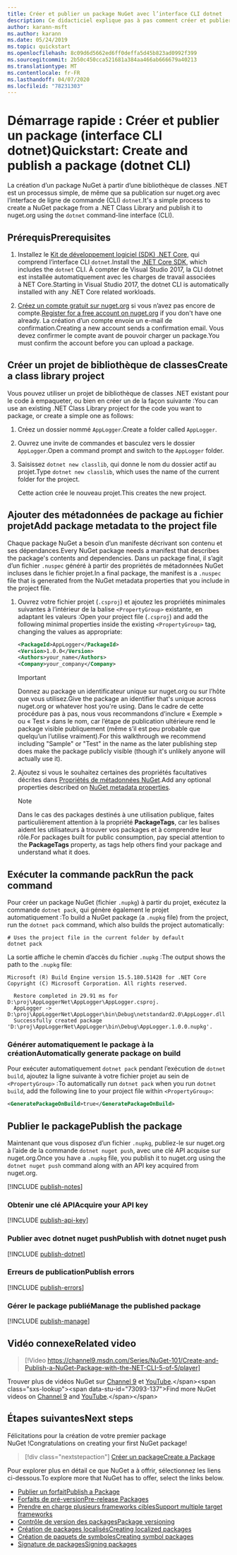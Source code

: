 ```yaml
---
title: Créer et publier un package NuGet avec l’interface CLI dotnet
description: Ce didacticiel explique pas à pas comment créer et publier un package NuGet avec l’interface de ligne de commande (CLI) .NET Core, dotnet.
author: karann-msft
ms.author: karann
ms.date: 05/24/2019
ms.topic: quickstart
ms.openlocfilehash: 8c09d6d5662ed6ff0deffa5d45b823ad0992f399
ms.sourcegitcommit: 2b50c450cca521681a384aa466ab666679a40213
ms.translationtype: MT
ms.contentlocale: fr-FR
ms.lasthandoff: 04/07/2020
ms.locfileid: "78231303"
---
```

# <a name="quickstart-create-and-publish-a-package-dotnet-cli"></a><span data-ttu-id="73093-103">Démarrage rapide : Créer et publier un package (interface CLI dotnet)</span><span class="sxs-lookup"><span data-stu-id="73093-103">Quickstart: Create and publish a package (dotnet CLI)</span></span>

<span data-ttu-id="73093-104">La création d’un package NuGet à partir d’une bibliothèque de classes .NET est un processus simple, de même que sa publication sur nuget.org avec l’interface de ligne de commande (CLI) `dotnet`.</span><span class="sxs-lookup"><span data-stu-id="73093-104">It's a simple process to create a NuGet package from a .NET Class Library and publish it to nuget.org using the `dotnet` command-line interface (CLI).</span></span>

## <a name="prerequisites"></a><span data-ttu-id="73093-105">Prérequis</span><span class="sxs-lookup"><span data-stu-id="73093-105">Prerequisites</span></span>

1. <span data-ttu-id="73093-106">Installez le [Kit de développement logiciel (SDK) .NET Core](https://www.microsoft.com/net/download/), qui comprend l’interface CLI `dotnet`.</span><span class="sxs-lookup"><span data-stu-id="73093-106">Install the [.NET Core SDK](https://www.microsoft.com/net/download/), which includes the `dotnet` CLI.</span></span> <span data-ttu-id="73093-107">À compter de Visual Studio 2017, la CLI dotnet est installée automatiquement avec les charges de travail associées à NET Core.</span><span class="sxs-lookup"><span data-stu-id="73093-107">Starting in Visual Studio 2017, the dotnet CLI is automatically installed with any .NET Core related workloads.</span></span>

1. <span data-ttu-id="73093-108">[Créez un compte gratuit sur nuget.org](https://www.nuget.org/users/account/LogOn?returnUrl=%2F) si vous n’avez pas encore de compte.</span><span class="sxs-lookup"><span data-stu-id="73093-108">[Register for a free account on nuget.org](https://www.nuget.org/users/account/LogOn?returnUrl=%2F) if you don't have one already.</span></span> <span data-ttu-id="73093-109">La création d’un compte envoie un e-mail de confirmation.</span><span class="sxs-lookup"><span data-stu-id="73093-109">Creating a new account sends a confirmation email.</span></span> <span data-ttu-id="73093-110">Vous devez confirmer le compte avant de pouvoir charger un package.</span><span class="sxs-lookup"><span data-stu-id="73093-110">You must confirm the account before you can upload a package.</span></span>

## <a name="create-a-class-library-project"></a><span data-ttu-id="73093-111">Créer un projet de bibliothèque de classes</span><span class="sxs-lookup"><span data-stu-id="73093-111">Create a class library project</span></span>

<span data-ttu-id="73093-112">Vous pouvez utiliser un projet de bibliothèque de classes .NET existant pour le code à empaqueter, ou bien en créer un de la façon suivante :</span><span class="sxs-lookup"><span data-stu-id="73093-112">You can use an existing .NET Class Library project for the code you want to package, or create a simple one as follows:</span></span>

1. <span data-ttu-id="73093-113">Créez un dossier nommé `AppLogger`.</span><span class="sxs-lookup"><span data-stu-id="73093-113">Create a folder called `AppLogger`.</span></span>

1. <span data-ttu-id="73093-114">Ouvrez une invite de commandes et basculez vers le dossier `AppLogger`.</span><span class="sxs-lookup"><span data-stu-id="73093-114">Open a command prompt and switch to the `AppLogger` folder.</span></span>

1. <span data-ttu-id="73093-115">Saisissez `dotnet new classlib`, qui donne le nom du dossier actif au projet.</span><span class="sxs-lookup"><span data-stu-id="73093-115">Type `dotnet new classlib`, which uses the name of the current folder for the project.</span></span>

   <span data-ttu-id="73093-116">Cette action crée le nouveau projet.</span><span class="sxs-lookup"><span data-stu-id="73093-116">This creates the new project.</span></span>

## <a name="add-package-metadata-to-the-project-file"></a><span data-ttu-id="73093-117">Ajouter des métadonnées de package au fichier projet</span><span class="sxs-lookup"><span data-stu-id="73093-117">Add package metadata to the project file</span></span>

<span data-ttu-id="73093-118">Chaque package NuGet a besoin d’un manifeste décrivant son contenu et ses dépendances.</span><span class="sxs-lookup"><span data-stu-id="73093-118">Every NuGet package needs a manifest that describes the package's contents and dependencies.</span></span> <span data-ttu-id="73093-119">Dans un package final, il s’agit d’un fichier `.nuspec` généré à partir des propriétés de métadonnées NuGet incluses dans le fichier projet.</span><span class="sxs-lookup"><span data-stu-id="73093-119">In a final package, the manifest is a `.nuspec` file that is generated from the NuGet metadata properties that you include in the project file.</span></span>

1. <span data-ttu-id="73093-120">Ouvrez votre fichier projet (`.csproj`) et ajoutez les propriétés minimales suivantes à l’intérieur de la balise `<PropertyGroup>` existante, en adaptant les valeurs :</span><span class="sxs-lookup"><span data-stu-id="73093-120">Open your project file (`.csproj`) and add the following minimal properties inside the existing `<PropertyGroup>` tag, changing the values as appropriate:</span></span>

    ```xml
    <PackageId>AppLogger</PackageId>
    <Version>1.0.0</Version>
    <Authors>your_name</Authors>
    <Company>your_company</Company>
    ```

    > [!Important]
    > <span data-ttu-id="73093-121">Donnez au package un identificateur unique sur nuget.org ou sur l’hôte que vous utilisez.</span><span class="sxs-lookup"><span data-stu-id="73093-121">Give the package an identifier that's unique across nuget.org or whatever host you're using.</span></span> <span data-ttu-id="73093-122">Dans le cadre de cette procédure pas à pas, nous vous recommandons d’inclure « Exemple » ou « Test » dans le nom, car l’étape de publication ultérieure rend le package visible publiquement (même s’il est peu probable que quelqu’un l’utilise vraiment).</span><span class="sxs-lookup"><span data-stu-id="73093-122">For this walkthrough we recommend including "Sample" or "Test" in the name as the later publishing step does make the package publicly visible (though it's unlikely anyone will actually use it).</span></span>

1. <span data-ttu-id="73093-123">Ajoutez si vous le souhaitez certaines des propriétés facultatives décrites dans [Propriétés de métadonnées NuGet](/dotnet/core/tools/csproj#nuget-metadata-properties).</span><span class="sxs-lookup"><span data-stu-id="73093-123">Add any optional properties described on [NuGet metadata properties](/dotnet/core/tools/csproj#nuget-metadata-properties).</span></span>

    > [!Note]
    > <span data-ttu-id="73093-124">Dans le cas des packages destinés à une utilisation publique, faites particulièrement attention à la propriété **PackageTags**, car les balises aident les utilisateurs à trouver vos packages et à comprendre leur rôle.</span><span class="sxs-lookup"><span data-stu-id="73093-124">For packages built for public consumption, pay special attention to the **PackageTags** property, as tags help others find your package and understand what it does.</span></span>

## <a name="run-the-pack-command"></a><span data-ttu-id="73093-125">Exécuter la commande pack</span><span class="sxs-lookup"><span data-stu-id="73093-125">Run the pack command</span></span>

<span data-ttu-id="73093-126">Pour créer un package NuGet (fichier `.nupkg`) à partir du projet, exécutez la commande `dotnet pack`, qui génère également le projet automatiquement :</span><span class="sxs-lookup"><span data-stu-id="73093-126">To build a NuGet package (a `.nupkg` file) from the project, run the `dotnet pack` command, which also builds the project automatically:</span></span>

```dotnetcli
# Uses the project file in the current folder by default
dotnet pack
```

<span data-ttu-id="73093-127">La sortie affiche le chemin d’accès du fichier `.nupkg` :</span><span class="sxs-lookup"><span data-stu-id="73093-127">The output shows the path to the `.nupkg` file:</span></span>

```output
Microsoft (R) Build Engine version 15.5.180.51428 for .NET Core
Copyright (C) Microsoft Corporation. All rights reserved.

  Restore completed in 29.91 ms for D:\proj\AppLoggerNet\AppLogger\AppLogger.csproj.
  AppLogger -> D:\proj\AppLoggerNet\AppLogger\bin\Debug\netstandard2.0\AppLogger.dll
  Successfully created package 'D:\proj\AppLoggerNet\AppLogger\bin\Debug\AppLogger.1.0.0.nupkg'.
```

### <a name="automatically-generate-package-on-build"></a><span data-ttu-id="73093-128">Générer automatiquement le package à la création</span><span class="sxs-lookup"><span data-stu-id="73093-128">Automatically generate package on build</span></span>

<span data-ttu-id="73093-129">Pour exécuter automatiquement `dotnet pack` pendant l’exécution de `dotnet build`, ajoutez la ligne suivante à votre fichier projet au sein de `<PropertyGroup>` :</span><span class="sxs-lookup"><span data-stu-id="73093-129">To automatically run `dotnet pack` when you run `dotnet build`, add the following line to your project file within `<PropertyGroup>`:</span></span>

```xml
<GeneratePackageOnBuild>true</GeneratePackageOnBuild>
```

## <a name="publish-the-package"></a><span data-ttu-id="73093-130">Publier le package</span><span class="sxs-lookup"><span data-stu-id="73093-130">Publish the package</span></span>

<span data-ttu-id="73093-131">Maintenant que vous disposez d’un fichier `.nupkg`, publiez-le sur nuget.org à l’aide de la commande `dotnet nuget push`, avec une clé API acquise sur nuget.org.</span><span class="sxs-lookup"><span data-stu-id="73093-131">Once you have a `.nupkg` file, you publish it to nuget.org using the `dotnet nuget push` command along with an API key acquired from nuget.org.</span></span>

[!INCLUDE [publish-notes](includes/publish-notes.md)]

### <a name="acquire-your-api-key"></a><span data-ttu-id="73093-132">Obtenir une clé API</span><span class="sxs-lookup"><span data-stu-id="73093-132">Acquire your API key</span></span>

[!INCLUDE [publish-api-key](includes/publish-api-key.md)]

### <a name="publish-with-dotnet-nuget-push"></a><span data-ttu-id="73093-133">Publier avec dotnet nuget push</span><span class="sxs-lookup"><span data-stu-id="73093-133">Publish with dotnet nuget push</span></span>

[!INCLUDE [publish-dotnet](includes/publish-dotnet.md)]

### <a name="publish-errors"></a><span data-ttu-id="73093-134">Erreurs de publication</span><span class="sxs-lookup"><span data-stu-id="73093-134">Publish errors</span></span>

[!INCLUDE [publish-errors](includes/publish-errors.md)]

### <a name="manage-the-published-package"></a><span data-ttu-id="73093-135">Gérer le package publié</span><span class="sxs-lookup"><span data-stu-id="73093-135">Manage the published package</span></span>

[!INCLUDE [publish-manage](includes/publish-manage.md)]

## <a name="related-video"></a><span data-ttu-id="73093-136">Vidéo connexe</span><span class="sxs-lookup"><span data-stu-id="73093-136">Related video</span></span>

> [!Video https://channel9.msdn.com/Series/NuGet-101/Create-and-Publish-a-NuGet-Package-with-the-NET-CLI-5-of-5/player]

<span data-ttu-id="73093-137">Trouver plus de vidéos NuGet sur [Channel 9](https://channel9.msdn.com/Series/NuGet-101) et [YouTube](https://www.youtube.com/playlist?list=PLdo4fOcmZ0oVLvfkFk8O9h6v2Dcdh2bh_).</span><span class="sxs-lookup"><span data-stu-id="73093-137">Find more NuGet videos on [Channel 9](https://channel9.msdn.com/Series/NuGet-101) and [YouTube](https://www.youtube.com/playlist?list=PLdo4fOcmZ0oVLvfkFk8O9h6v2Dcdh2bh_).</span></span>

## <a name="next-steps"></a><span data-ttu-id="73093-138">Étapes suivantes</span><span class="sxs-lookup"><span data-stu-id="73093-138">Next steps</span></span>

<span data-ttu-id="73093-139">Félicitations pour la création de votre premier package NuGet !</span><span class="sxs-lookup"><span data-stu-id="73093-139">Congratulations on creating your first NuGet package!</span></span>

> [!div class="nextstepaction"]
> [<span data-ttu-id="73093-140">Créer un package</span><span class="sxs-lookup"><span data-stu-id="73093-140">Create a Package</span></span>](../create-packages/creating-a-package-dotnet-cli.md)

<span data-ttu-id="73093-141">Pour explorer plus en détail ce que NuGet a à offrir, sélectionnez les liens ci-dessous.</span><span class="sxs-lookup"><span data-stu-id="73093-141">To explore more that NuGet has to offer, select the links below.</span></span>

- [<span data-ttu-id="73093-142">Publier un forfait</span><span class="sxs-lookup"><span data-stu-id="73093-142">Publish a Package</span></span>](../nuget-org/publish-a-package.md)
- [<span data-ttu-id="73093-143">Forfaits de pré-version</span><span class="sxs-lookup"><span data-stu-id="73093-143">Pre-release Packages</span></span>](../create-packages/Prerelease-Packages.md)
- [<span data-ttu-id="73093-144">Prendre en charge plusieurs frameworks cibles</span><span class="sxs-lookup"><span data-stu-id="73093-144">Support multiple target frameworks</span></span>](../create-packages/multiple-target-frameworks-project-file.md)
- [<span data-ttu-id="73093-145">Contrôle de version des packages</span><span class="sxs-lookup"><span data-stu-id="73093-145">Package versioning</span></span>](../concepts/package-versioning.md)
- [<span data-ttu-id="73093-146">Création de packages localisés</span><span class="sxs-lookup"><span data-stu-id="73093-146">Creating localized packages</span></span>](../create-packages/creating-localized-packages.md)
- [<span data-ttu-id="73093-147">Création de paquets de symboles</span><span class="sxs-lookup"><span data-stu-id="73093-147">Creating symbol packages</span></span>](../create-packages/symbol-packages-snupkg.md)
- [<span data-ttu-id="73093-148">Signature de packages</span><span class="sxs-lookup"><span data-stu-id="73093-148">Signing packages</span></span>](../create-packages/Sign-a-package.md)
